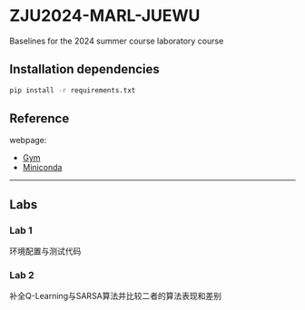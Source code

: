 # ZJU2024-MARL-JUEWU

Baselines for the 2024 summer course laboratory course

## Installation dependencies

```bash
pip install -r requirements.txt
```

## Reference

webpage:

* [Gym](https://www.gymlibrary.dev/)
* [Miniconda](https://docs.anaconda.com/miniconda/)

---

## Labs

### Lab 1

环境配置与测试代码

### Lab 2

补全Q-Learning与SARSA算法并比较二者的算法表现和差别
